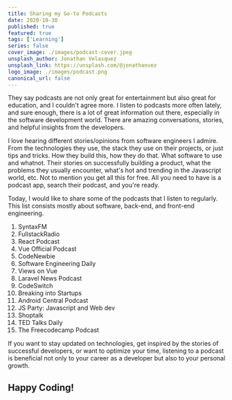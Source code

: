 ```yaml
---
title: Sharing my Go-to Podcasts
date: 2020-10-30
published: true
featured: true
tags: ['Learning']
series: false
cover_image: ./images/podcast-cover.jpeg
unsplash_author: Jonathan Velasquez
unsplash_link: https://unsplash.com/@jonathanvez
logo_image: ./images/podcast.png
canonical_url: false
---
```


They say podcasts are not only great for entertainment but also great for education, and I couldn't agree more. I listen to podcasts more often lately, and sure enough, there is a lot of great information out there, especially in the software development world. There are amazing conversations, stories, and helpful insights from the developers.

I love hearing different stories/opinions from software engineers I admire. From the technologies they use, the stack they use on their projects, or just tips and tricks. How they build this, how they do that. What software to use and whatnot. Their stories on successfully building a product, what the problems they usually encounter, what's hot and trending in the Javascript world, etc. Not to mention you get all this for free. All you need to have is a podcast app, search their podcast, and you're ready.

Today, I would like to share some of the podcasts that I listen to regularly. This list consists mostly about software, back-end, and front-end engineering.

1. SyntaxFM
2. FullstackRadio
3. React Podcast
4. Vue Official Podcast
5. CodeNewbie
6. Software Engineering Daily
7. Views on Vue
8. Laravel News Podcast
9. CodeSwitch
10. Breaking into Startups
11. Android Central Podcast
12. JS Party: Javascript and Web dev
13. Shoptalk
14. TED Talks Daily
15. The Freecodecamp Podcast

If you want to stay updated on technologies, get inspired by the stories of successful developers, or want to optimize your time, listening to a podcast is beneficial not only to your career as a developer but also to your personal growth.

## Happy Coding!
